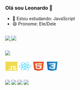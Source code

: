 ### Olá sou Leonardo 👋

- 🌱 Estou estudando: JavaScript
- 😄 Pronome: Ele/Dele

##

<div>
  <a href='https://github.com/LeonardoSilva22'>
  <img height='140em' src='https://github-readme-stats.vercel.app/api?username=LeonardoSilva22&hide=commits&theme=material-palenight&show_icons=true&hide_border=true'/>
  <img height='140em' src='https://github-readme-stats.vercel.app/api/top-langs/?username=LeonardoSilva22&layout=compact&theme=material-palenight&hide_border=true'/>
  </a>
  
  ##
  
   <a href='https://github.com/LeonardoSilva22/WeatherApp'>
  <img height='140em' src='https://github-readme-stats.vercel.app/api/pin/?username=LeonardoSilva22&repo=weatherapp&theme=material-palenight&hide_border=true'/>
  </a>
  
</div>

<div style="display: inline_block"><br>
  <img align="center" alt="Rafa-Js" height="30" width="40" src="https://raw.githubusercontent.com/devicons/devicon/master/icons/javascript/javascript-plain.svg">
  <img align="center" alt="Rafa-React" height="30" width="40" src="https://raw.githubusercontent.com/devicons/devicon/master/icons/react/react-original.svg">
  <img align="center" alt="Rafa-HTML" height="30" width="40" src="https://raw.githubusercontent.com/devicons/devicon/master/icons/html5/html5-original.svg">
  <img align="center" alt="Rafa-CSS" height="30" width="40" src="https://raw.githubusercontent.com/devicons/devicon/master/icons/css3/css3-original.svg">           </div>

  ##

<div> 
 <a href="https://leonardosilva.vercel.app" target="_blank"><img src="https://img.shields.io/badge/website-000000?style=for-the-badge&logo=About.me&logoColor=white" target="_blank"></a> 
  <a href="https://instagram.com/Leoscruz22" target="_blank"><img src="https://img.shields.io/badge/-Instagram-%23E4405F?style=for-the-badge&logo=instagram&logoColor=white" target="_blank"></a>
  <a href = "mailto:leoscruz22@gmail.com"><img src="https://img.shields.io/badge/-Gmail-%23333?style=for-the-badge&logo=gmail&logoColor=white" target="_blank"></a>
  <a href="https://www.linkedin.com/in/leoscruz/" target="_blank"><img src="https://img.shields.io/badge/-LinkedIn-%230077B5?style=for-the-badge&logo=linkedin&logoColor=white" target="_blank"></a> 
 
</div>
